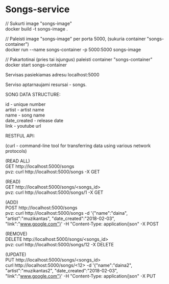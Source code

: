 # Songs-service

// Sukurti image "songs-image" <br>
docker build -t songs-image . <br>

// Paleisti image "songs-image" per porta 5000, (sukuria container "songs-container") <br>
docker run --name songs-container -p 5000:5000 songs-image <br>

// Pakartotinai (pries tai isjungus) paleisti container "songs-container" <br>
docker start songs-container <br>

Servisas pasiekiamas adresu localhost:5000 <br>

Serviso aptarnaujami resursai - songs. <br>

SONG DATA STRUCTURE: <br>

id - unique number <br>
artist - artist name <br>
name - song name <br>
date_created - release date <br>
link - youtube url <br>

RESTFUL API: <br>

(curl - command-line tool for transferring data using various network protocols) <br>

(READ ALL) <br>
GET http://localhost:5000/songs <br>
pvz: curl http://localhost:5000/songs -X GET <br>

(READ) <br>
GET http://localhost:5000/songs/<songs_id> <br>
pvz: curl http://localhost:5000/songs/1 -X GET <br>

(ADD) <br>
POST http://localhost:5000/songs <br>
pvz: curl http://localhost:5000/songs -d '{"name":"daina", "artist":"muzikantas", "date_created":"2018-02-03", "link":"www.google.com"}' -H "Content-Type: application/json" -X POST <br>

(REMOVE) <br>
DELETE http://localhost:5000/songs/<songs_id> <br>
pvz: curl http://localhost:5000/songs/12 -X DELETE <br>

(UPDATE) <br>
PUT http://localhost:5000/songs/<songs_id> <br>
curl http://localhost:5000/songs/<12> -d '{"name":"daina2", "artist":"muzikantas2", "date_created":"2018-02-03", "link":"www.google.com"}' -H "Content-Type: application/json" -X PUT
